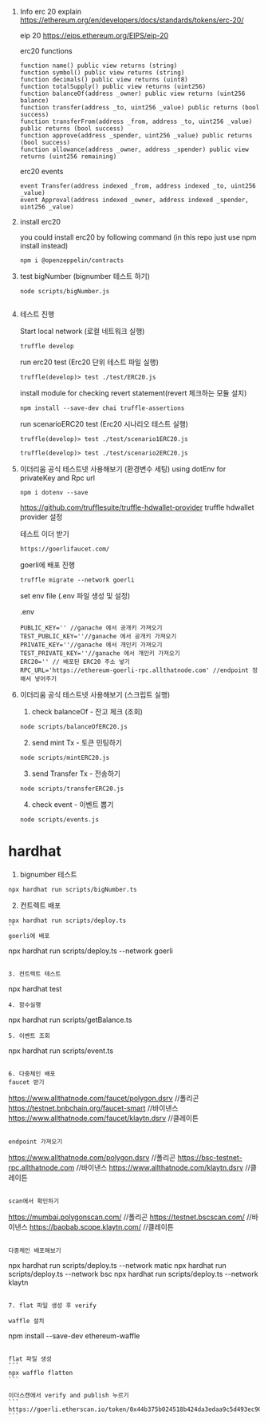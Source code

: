 1. Info
    erc 20 explain
    https://ethereum.org/en/developers/docs/standards/tokens/erc-20/

    eip 20
    https://eips.ethereum.org/EIPS/eip-20

    erc20 functions
    ```
    function name() public view returns (string)
    function symbol() public view returns (string)
    function decimals() public view returns (uint8)
    function totalSupply() public view returns (uint256)
    function balanceOf(address _owner) public view returns (uint256 balance)
    function transfer(address _to, uint256 _value) public returns (bool success)
    function transferFrom(address _from, address _to, uint256 _value) public returns (bool success)
    function approve(address _spender, uint256 _value) public returns (bool success)
    function allowance(address _owner, address _spender) public view returns (uint256 remaining)

    ```

    erc20 events
    ```
    event Transfer(address indexed _from, address indexed _to, uint256 _value)
    event Approval(address indexed _owner, address indexed _spender, uint256 _value)
    ```

2. install erc20

    you could install erc20 by following command (in this repo just use npm install instead)
    ```
    npm i @openzeppelin/contracts
    ```    

3. test bigNumber (bignumber 테스트 하기)

    ```
    node scripts/bigNumber.js 
    ```

    ```
4. 테스트 진행

    Start local network (로컬 네트워크 실행)
    ```
    truffle develop
    ```
    run erc20 test (Erc20 단위 테스트 파일 실행)
    ```
    truffle(develop)> test ./test/ERC20.js
    ```

    install module for checking revert statement(revert 체크하는 모듈 설치)
    ```
    npm install --save-dev chai truffle-assertions
    ```

    run scenarioERC20 test (Erc20 시나리오 테스트 실행)
    ```
    truffle(develop)> test ./test/scenario1ERC20.js
    ```
    ```
    truffle(develop)> test ./test/scenario2ERC20.js
    ```
5. 이더리움 공식 테스트넷 사용해보기 (환경변수 세팅)
    using dotEnv for privateKey and Rpc url
    ```
    npm i dotenv --save
    ```

    https://github.com/trufflesuite/truffle-hdwallet-provider
    truffle hdwallet provider 설정

    테스트 이더 받기
    ```
    https://goerlifaucet.com/
    ```

    goerli에 배포 진행
    ```
    truffle migrate --network goerli
    ```

    set env file (.env 파일 생성 및 설정)

    .env
    ```
    PUBLIC_KEY='' //ganache 에서 공개키 가져오기
    TEST_PUBLIC_KEY=''//ganache 에서 공개키 가져오기
    PRIVATE_KEY=''//ganache 에서 개인키 가져오기
    TEST_PRIVATE_KEY=''//ganache 에서 개인키 가져오기
    ERC20='' // 배포된 ERC20 주소 넣기
    RPC_URL='https://ethereum-goerli-rpc.allthatnode.com' //endpoint 정해서 넣어주기
    ```
6. 이더리움 공식 테스트넷 사용해보기 (스크립트 실행)

    1. check balanceOf - 잔고 체크 (조회)
    ```
    node scripts/balanceOfERC20.js
    ```

    2. send mint Tx - 토큰 민팅하기
    ```
    node scripts/mintERC20.js
    ```

    3. send Transfer Tx - 전송하기
    ```
    node scripts/transferERC20.js 
    ```

    4. check event - 이벤트 뽑기
    ```
    node scripts/events.js
    ```

# hardhat

1. bignumber 테스트
```
npx hardhat run scripts/bigNumber.ts
```
2. 컨트렉트 배포
```
npx hardhat run scripts/deploy.ts  
``
goerli에 배포
```
npx hardhat run scripts/deploy.ts --network goerli
```

3. 컨트렉트 테스트
```
npx hardhat test  
```
4. 함수실행
```
npx hardhat run scripts/getBalance.ts
```
5. 이벤트 조회
```
npx hardhat run scripts/event.ts
```

6. 다중체인 배포
faucet 받기
```
https://www.allthatnode.com/faucet/polygon.dsrv //폴리곤
https://testnet.bnbchain.org/faucet-smart //바이낸스
https://www.allthatnode.com/faucet/klaytn.dsrv //클레이튼
```

endpoint 가져오기 
```
https://www.allthatnode.com/polygon.dsrv //폴리곤
https://bsc-testnet-rpc.allthatnode.com //바이낸스
https://www.allthatnode.com/klaytn.dsrv //클레이튼
```

scan에서 확인하기
```
https://mumbai.polygonscan.com/ //폴리곤
https://testnet.bscscan.com/ //바이낸스
https://baobab.scope.klaytn.com/ //클레이튼
```

다중체인 배포해보기
```
npx hardhat run scripts/deploy.ts --network matic
npx hardhat run scripts/deploy.ts --network bsc
npx hardhat run scripts/deploy.ts --network klaytn
```

7. flat 파일 생성 후 verify

waffle 설치
```
npm install --save-dev ethereum-waffle
````

flat 파일 생성
```
npx waffle flatten
```

이더스캔에서 verify and publish 누르기
```
https://goerli.etherscan.io/token/0x44b375b024518b424da3edaa9c5d493ec900d62d#code
```